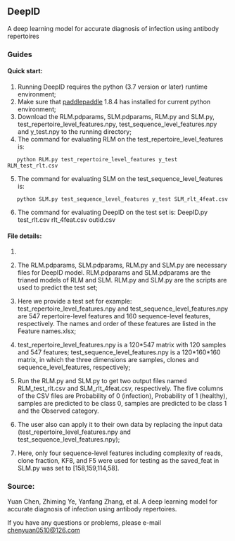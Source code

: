 ## DeepID
A deep learning model for accurate diagnosis of infection using antibody repertoires

### Guides
#### Quick start:
1) Running DeepID requires the python (3.7 version or later) runtime environment; 
2) Make sure that [paddlepaddle](https://github.com/paddlepaddle/paddle) 1.8.4 has installed for current python environment; 
3) Download the RLM.pdparams, SLM.pdparams, RLM.py and SLM.py, test_repertoire_level_features.npy, test_sequence_level_features.npy and y_test.npy to the running directory;
4) The command for evaluating RLM on the test_repertoire_level_features is: 
```
   python RLM.py test_repertoire_level_features y_test RLM_test_rlt.csv
```
5) The command for evaluating SLM on the test_sequence_level_features is: 
```
   python SLM.py test_sequence_level_features y_test SLM_rlt_4feat.csv
```
6) The command for evaluating DeepID on the test set is:
   DeepID.py test_rlt.csv rlt_4feat.csv outid.csv
#### File details:
1) 

7) The RLM.pdparams, SLM.pdparams, RLM.py and SLM.py are necessary files for DeepID model. RLM.pdparams and SLM.pdparams are the trianed models of RLM and SLM. RLM.py and SLM.py are the scripts are used to predict the test set;
8) Here we provide a test set for example: test_repertoire_level_features.npy and test_sequence_level_features.npy are 547 repertoire-level features and  160 sequence-level features, respectively. The names and order of these features are listed in the Feature names.xlsx;
9) test_repertoire_level_features.npy is a 120\*547 matrix with 120 samples and 547 features; test_sequence_level_features.npy is a 120\*160\*160 matrix, in which the three dimensions are samples, clones and sequence_level_features, respectively;
10) Run the RLM.py and SLM.py to get two output files named RLM_test_rlt.csv and SLM_rlt_4feat.csv, respectively. The five columns of the CSV files are Probability of 0 (infection), Probability of 1 (healthy), samples are predicted to be class 0, samples are predicted to be class 1 and the Observed category.
11) The user also can apply it to their own data by replacing the input data (test_repertoire_level_features.npy and test_sequence_level_features.npy);
12) Here, only four sequence-level features including complexity of reads, clone fraction, KF8, and F5 were used for testing as the saved_feat in SLM.py was set to [158,159,114,58].
    
### Source: 
Yuan Chen, Zhiming Ye, Yanfang Zhang, et al. A deep learning model for accurate diagnosis of infection using antibody repertoires.

If you have any questions or problems, please e-mail chenyuan0510@126.com
